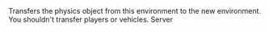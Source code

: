 <function name="TransferObject" parent="IPhysicsEvironment" type="classfunc">
	<description>
		Transfers the physics object from this environment to the new environment.
		<warning>
			You shouldn't transfer players or vehicles.
		</warning>
	</description>
	<realm>Server</realm>
	<args>
		<arg name="obj" type="IPhysicsObject"></arg>
		<arg name="newEnvironment" type="IPhysicsEnvironment"></arg>
	</args>
	<rets>
		<ret name="" type="bool"></ret>
	</rets>
</function>